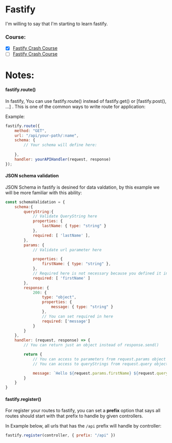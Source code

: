 # Fastify

I'm willing to say that I'm starting to learn fastify.

### Course:

- [x] [Fastify Crash Course](https://www.youtube.com/watch?v=Lk-uVEVGxOA)
- [ ] [Fastify Crash Course](https://www.youtube.com/watch?v=btGtOue1oDA)

# Notes:

#### fastify.route()

In fastify, You can use fastify.route() instead of fastify.get() or [fastify.post(), ...] .
This is one of the common ways to write route for application:

Example:

```js
fastify.route({
    method: "GET",
    url: "/api/your-path/:name",
    schema: {
        // Your schema will define here:
        
    },
    handler: yourAPIHandler(request, response)
});
```

#### JSON schema validation

JSON Schema in fastify is desined for data valdation, by this example we will be more familiar with this ability:

```js
const schemaValidation = {
    schema:{
        queryString:{
            // Validate QueryString here
            properties: {
                lastName: { type: "string" }
            },
            required: [ 'lastName' ],
        },
        params: {
            // Validate url parameter here

            properties: {
                firstName: { type: "string" }, 
            },
            // Required here is not necessary because you defined it in url, if not defined in url, you can set in here:
            required: [ 'firstName' ]
        },
        response: {
            200: {
                type: "object",
                properties: {
                    message: { type: "string" }
                },
                // You can set required in here
                required: ['message']
            }
        }
    },
    handler: (request, response) => {
        // You can return just an object instead of response.send()

        return {
            // You can access to parameters from request.params object
            // You can access to queryStrings from request.query object

            message: `Hello ${request.params.firstName} ${request.query.lastName}`
        }
    }
}
```

#### fastify.register()

For register your routes to fastify, you can set a **prefix** option that says all routes should start with that prefix to handle by given controllers.

In Example below, all urls that has the `/api` prefix will handle by controller:

```js
fastify.register(controller, { prefix: "/api" })
```